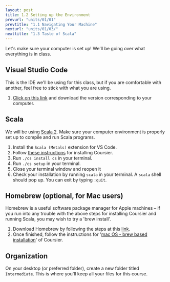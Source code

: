 ```yaml
---
layout: post
title: 1.2 Setting up the Environment
prevurl: "units/01/01"
prevtitle: "1.1 Navigating Your Machine"
nexturl: "units/01/03/"
nexttitle: "1.3 Taste of Scala"
---
```

Let's make sure your computer is set up! We'll be going over what everything is in class.

## Visual Studio Code
This is the IDE we'll be using for this class, but if you are comfortable with another, feel free to stick with what you are using.

  1. [Click on this link](https://code.visualstudio.com/) and download the version corresponding to your computer.

## Scala
We will be using [Scala 2](https://www.scala-lang.org/). Make sure your computer environment is properly set up to compile and run Scala programs.

  1. Install the `Scala (Metals)` extension for VS Code.
  1. Follow [these instructions](https://get-coursier.io/docs/cli-installation) for installing Coursier.
  1. Run `./cs install cs` in your terminal.
  1. Run `./cs setup` in your terminal.
  1. Close your terminal window and reopen it
  1. Check your installation by running `scala` in your terminal. A `scala` shell should pop up. You can exit by typing `:quit`.

## Homebrew (optional, for Mac users)
Homebrew is a useful software package manager for Apple machines – if you run into any trouble with the above steps for installing Coursier and running Scala, you may wish to try a 'brew install'. 

  1. Download Homebrew by following the steps at this [link](https://docs.brew.sh/Installation). 
  1. Once finished, follow the instructions for '[mac OS - brew based installation](https://get-coursier.io/docs/cli-installation#macos-brew-based-installation)' of Coursier. 

## Organization
On your desktop (or preferred folder), create a new folder titled `Intermediate`. This is where you'll keep all your files for this course.
